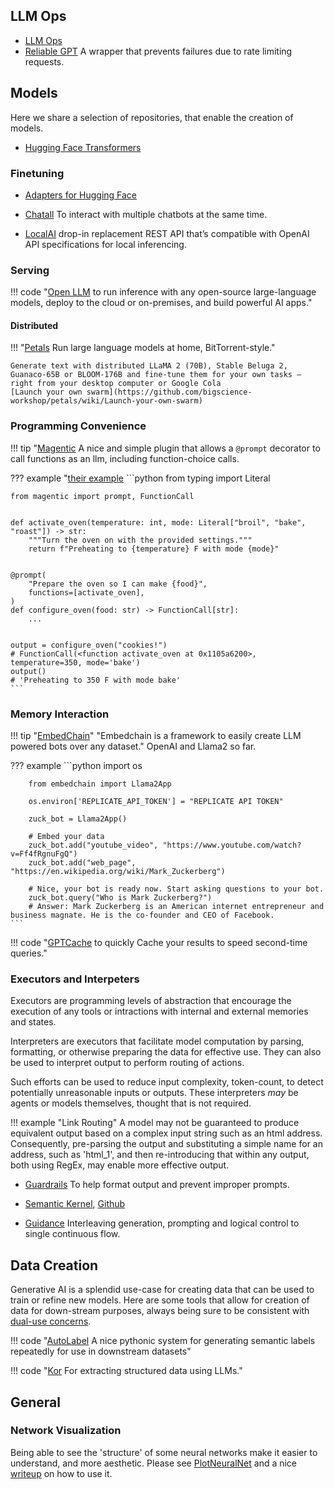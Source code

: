 
## LLM Ops

- [LLM Ops](https://github.com/microsoft/lmops)
- [Reliable GPT](https://github.com/BerriAI/reliableGPT) A wrapper that prevents failures due to rate limiting requests. 

## Models

Here we share a selection of repositories, that enable the creation of models.

- [Hugging Face Transformers](https://huggingface.co/transformers/v4.0.1/index.html)

### Finetuning

- [Adapters for Hugging Face](https://adapterhub.ml/)

- [Chatall](https://github.com/sunner/ChatALL) To interact with multiple chatbots at the same time.
- [LocalAI](https://github.com/go-skynet/LocalAI) drop-in replacement REST API that’s compatible with OpenAI API specifications for local inferencing.

### Serving
!!! code "[Open LLM](https://github.com/bentoml/OpenLLM) to run inference with any open-source large-language models, deploy to the cloud or on-premises, and build powerful AI apps."

#### Distributed

!!! "[Petals](https://github.com/bigscience-workshop/petals) Run large language models at home, BitTorrent-style."

    Generate text with distributed LLaMA 2 (70B), Stable Beluga 2, Guanaco-65B or BLOOM-176B and fine‑tune them for your own tasks — right from your desktop computer or Google Cola
    [Launch your own swarm](https://github.com/bigscience-workshop/petals/wiki/Launch-your-own-swarm)

### Programming Convenience

!!! tip "[Magentic](https://github.com/jackmpcollins/magentic)
    A nice and simple plugin that allows a `@prompt` decorator to call functions as an llm, including function-choice calls.

??? example "[their example](https://github.com/jackmpcollins/magentic)
    ```python
    from typing import Literal

    from magentic import prompt, FunctionCall
    
    
    def activate_oven(temperature: int, mode: Literal["broil", "bake", "roast"]) -> str:
        """Turn the oven on with the provided settings."""
        return f"Preheating to {temperature} F with mode {mode}"
    
    
    @prompt(
        "Prepare the oven so I can make {food}",
        functions=[activate_oven],
    )
    def configure_oven(food: str) -> FunctionCall[str]:
        ...
    
    
    output = configure_oven("cookies!")
    # FunctionCall(<function activate_oven at 0x1105a6200>, temperature=350, mode='bake')
    output()
    # 'Preheating to 350 F with mode bake'
    ```



### Memory Interaction
!!! tip "[EmbedChain](https://github.com/embedchain/embedchain)"
    "Embedchain is a framework to easily create LLM powered bots over any dataset." OpenAI and Llama2 so far.

??? example
    ```python
        import os

        from embedchain import Llama2App
        
        os.environ['REPLICATE_API_TOKEN'] = "REPLICATE API TOKEN"
        
        zuck_bot = Llama2App()
        
        # Embed your data
        zuck_bot.add("youtube_video", "https://www.youtube.com/watch?v=Ff4fRgnuFgQ")
        zuck_bot.add("web_page", "https://en.wikipedia.org/wiki/Mark_Zuckerberg")
        
        # Nice, your bot is ready now. Start asking questions to your bot.
        zuck_bot.query("Who is Mark Zuckerberg?")
        # Answer: Mark Zuckerberg is an American internet entrepreneur and business magnate. He is the co-founder and CEO of Facebook. 
    ```

!!! code "[GPTCache](https://github.com/zilliztech/GPTCache) to quickly Cache your results to speed second-time queries."

###  Executors and Interpeters
Executors are programming levels of abstraction that encourage the execution of any tools or intractions with internal and external memories and states. 

Interpreters are executors that facilitate model computation by parsing, formatting, or otherwise preparing the data for effective use. They can also be used to interpret output to perform routing of actions. 

Such efforts can be used to reduce input complexity, token-count, to detect potentially unreasonable inputs or outputs. These interpreters _may_ be agents or models themselves, thought that is not required. 

!!! example "Link Routing"
    A model may not be guaranteed to produce equivalent output based on a complex input string such as an html address. Consequently, pre-parsing the output and substituting a simple name for an address, such as 'html_1', and then re-introducing that within any output, both using RegEx, may enable more effective output. 

- [Guardrails](https://shreyar.github.io/guardrails/) To help format output and prevent improper prompts.

- [Semantic Kernel](https://github.com/microsoft/semantic-kernel/blob/main/samples/notebooks/python/00-getting-started.ipynb), [Github](https://github.com/microsoft/semantic-kernel/tree/main)

- ️[Guidance](https://github.com/microsoft/guidance/) Interleaving generation, prompting and logical control to single  continuous flow.



## Data Creation

Generative AI is a splendid use-case for creating data that can be used to train or refine new models. Here are some tools that allow for creation of data for down-stream purposes, always being sure to be consistent with [dual-use concerns](../overview/challenges.md#dual-use).

!!! code "[AutoLabel](https://github.com/refuel-ai/autolabel) A nice pythonic system for generating semantic labels repeatedly for use in downstream datasets"

!!! code "[Kor](https://github.com/eyurtsev/kor) For extracting structured data using LLMs."

## General

### Network Visualization

Being able to see the 'structure' of some neural networks make it easier to understand, and more aesthetic.  Please see
[PlotNeuralNet](https://github.com/HarisIqbal88/PlotNeuralNet) and a nice [writeup](https://pub.towardsai.net/creating-stunning-neural-network-visualizations-with-chatgpt-and-plotneuralnet-adab37589e5) on how to use it. 